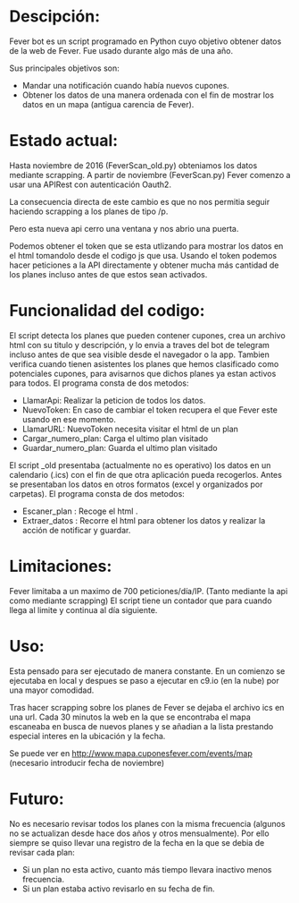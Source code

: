 # Descipción:
Fever bot es un script programado en Python cuyo objetivo obtener datos de la web de Fever.  Fue usado durante algo más de una año.

Sus principales objetivos son:
- Mandar una notificación cuando había nuevos cupones.
- Obtener los datos de una manera ordenada con el fin de mostrar los datos en un mapa (antigua carencia de Fever).

# Estado actual:

Hasta noviembre de 2016 (FeverScan_old.py) obteniamos los datos mediante scrapping. A partir de noviembre (FeverScan.py) Fever comenzo a usar una APIRest con autenticación Oauth2.

La consecuencia directa de este cambio es que no nos permitia seguir haciendo scrapping a los planes de tipo /p.

Pero esta nueva api cerro una ventana y nos abrio una puerta.

Podemos obtener el token que se esta utlizando para mostrar los datos en el html tomandolo desde el codigo js que usa.
Usando el token podemos hacer peticiones a la API directamente y obtener mucha más cantidad de los planes incluso antes de que estos sean activados.


# Funcionalidad del codigo:

El script  detecta los planes que pueden contener cupones, crea un archivo html con su titulo y descripción, y lo envia a traves del bot de telegram incluso antes de que sea visible desde el navegador o la app.
Tambien verifica cuando tienen asistentes los planes que hemos clasificado como potenciales cupones, para avisarnos que dichos planes ya estan activos para todos.
El programa consta de dos metodos:
- LlamarApi: Realizar la peticion de todos los datos.
- NuevoToken: En caso de cambiar el token recupera el que Fever este usando en ese momento.
- LlamarURL: NuevoToken necesita visitar el html de un plan
- Cargar_numero_plan: Carga el ultimo plan visitado
- Guardar_numero_plan: Guarda el ultimo plan visitado

El script _old presentaba (actualmente no es operativo) los datos en un calendario (.ics) con el fin de que otra aplicación pueda recogerlos. Antes se presentaban los datos en otros formatos (excel y organizados por carpetas).
El programa consta de dos metodos:
- Escaner_plan : Recoge el html .
- Extraer_datos : Recorre el html para obtener los datos y realizar la acción de notificar y guardar.

# Limitaciones:
Fever limitaba a un maximo de 700 peticiones/día/IP. (Tanto mediante la api como mediante scrapping)
El script tiene un contador que para cuando llega al limite y continua al día siguiente.

# Uso:
Esta pensado para ser ejecutado de manera constante.
En un comienzo se ejecutaba en local y despues se paso a ejecutar en c9.io (en la nube) por una mayor comodidad.

Tras hacer scrapping sobre los planes de Fever se dejaba el archivo ics en una url.
Cada 30 minutos la web en la que se encontraba el mapa escaneaba en busca de nuevos planes y se añadian a la lista prestando especial interes en la ubicación y la fecha.

Se puede ver en http://www.mapa.cuponesfever.com/events/map (necesario introducir fecha de noviembre)

# Futuro:
No es necesario revisar todos los planes con la misma frecuencia (algunos no se actualizan desde hace dos años y otros mensualmente). Por ello siempre se quiso llevar una registro de la fecha en la que se debia de revisar cada plan:
- Si un plan no esta activo, cuanto más tiempo llevara inactivo menos frecuencia.
- Si un plan estaba activo revisarlo en su fecha de fin.

